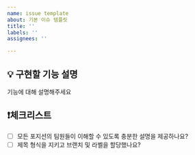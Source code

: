 ```yaml
---
name: issue template
about: 기본 이슈 템플릿
title: ''
labels: ''
assignees: ''

---
```

<!-- 이슈 제목 : [Commit Type] [이슈 제목] -->
<!-- ex) [FEAT] 회원 API 구현 -->


## 💡 구현할 기능 설명
기능에 대해 설명해주세요

## ❗체크리스트
- [ ] 모든 포지션의 팀원들이 이해할 수 있도록 충분한 설명을 제공하나요?
- [ ] 제목 형식을 지키고 브랜치 및 라벨을 할당했나요?
